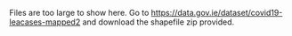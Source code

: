 Files are too large to show here. Go to https://data.gov.ie/dataset/covid19-leacases-mapped2 and download the shapefile zip provided.
